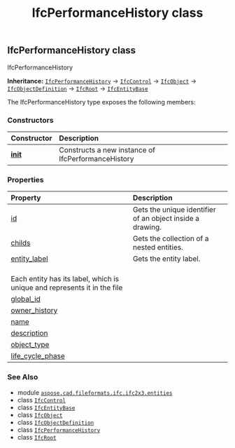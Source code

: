 ﻿---
title: IfcPerformanceHistory class
second_title: Aspose.CAD for Python via .NET API References
description: 
type: docs
weight: 3460
url: /python-net/aspose.cad.fileformats.ifc.ifc2x3.entities/ifcperformancehistory/
is_root: false
---

## IfcPerformanceHistory class

IfcPerformanceHistory



**Inheritance:** [`IfcPerformanceHistory`](/cad/python-net/aspose.cad.fileformats.ifc.ifc2x3.entities/ifcperformancehistory) → 
[`IfcControl`](/cad/python-net/aspose.cad.fileformats.ifc.ifc2x3.entities/ifccontrol) → 
[`IfcObject`](/cad/python-net/aspose.cad.fileformats.ifc.ifc2x3.entities/ifcobject) → 
[`IfcObjectDefinition`](/cad/python-net/aspose.cad.fileformats.ifc.ifc2x3.entities/ifcobjectdefinition) → 
[`IfcRoot`](/cad/python-net/aspose.cad.fileformats.ifc.ifc2x3.entities/ifcroot) → 
[`IfcEntityBase`](/cad/python-net/aspose.cad.fileformats.ifc/ifcentitybase)



The IfcPerformanceHistory type exposes the following members:

### Constructors
| Constructor | Description |
| :- | :- |
| [__init__](/cad/python-net/aspose.cad.fileformats.ifc.ifc2x3.entities/ifcperformancehistory/__init__/#) | Constructs a new instance of IfcPerformanceHistory |


### Properties
| Property | Description |
| :- | :- |
| [id](/cad/python-net/aspose.cad.fileformats.ifc.ifc2x3.entities/ifcperformancehistory/id) | Gets the unique identifier of an object inside a drawing. |
| [childs](/cad/python-net/aspose.cad.fileformats.ifc.ifc2x3.entities/ifcperformancehistory/childs) | Gets the collection of a nested entities. |
| [entity_label](/cad/python-net/aspose.cad.fileformats.ifc.ifc2x3.entities/ifcperformancehistory/entity_label) | Gets the entity label.<br/>Each entity has its label, which is unique and represents it in the file |
| [global_id](/cad/python-net/aspose.cad.fileformats.ifc.ifc2x3.entities/ifcperformancehistory/global_id) |  |
| [owner_history](/cad/python-net/aspose.cad.fileformats.ifc.ifc2x3.entities/ifcperformancehistory/owner_history) |  |
| [name](/cad/python-net/aspose.cad.fileformats.ifc.ifc2x3.entities/ifcperformancehistory/name) |  |
| [description](/cad/python-net/aspose.cad.fileformats.ifc.ifc2x3.entities/ifcperformancehistory/description) |  |
| [object_type](/cad/python-net/aspose.cad.fileformats.ifc.ifc2x3.entities/ifcperformancehistory/object_type) |  |
| [life_cycle_phase](/cad/python-net/aspose.cad.fileformats.ifc.ifc2x3.entities/ifcperformancehistory/life_cycle_phase) |  |



### See Also
* module [`aspose.cad.fileformats.ifc.ifc2x3.entities`](..)
* class [`IfcControl`](/cad/python-net/aspose.cad.fileformats.ifc.ifc2x3.entities/ifccontrol)
* class [`IfcEntityBase`](/cad/python-net/aspose.cad.fileformats.ifc/ifcentitybase)
* class [`IfcObject`](/cad/python-net/aspose.cad.fileformats.ifc.ifc2x3.entities/ifcobject)
* class [`IfcObjectDefinition`](/cad/python-net/aspose.cad.fileformats.ifc.ifc2x3.entities/ifcobjectdefinition)
* class [`IfcPerformanceHistory`](/cad/python-net/aspose.cad.fileformats.ifc.ifc2x3.entities/ifcperformancehistory)
* class [`IfcRoot`](/cad/python-net/aspose.cad.fileformats.ifc.ifc2x3.entities/ifcroot)
